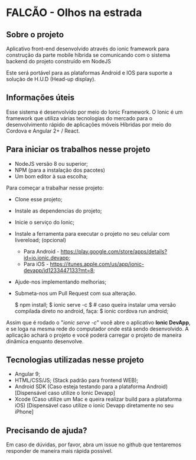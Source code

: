 # FALCÃO - Olhos na estrada

## Sobre o projeto

Aplicativo front-end desenvolvido através do ionic framework para construção da parte mobile híbrida se comunicando com o sistema backend do projeto construído em NodeJS

Este será portável para as plataformas Android e IOS para suporte a solução de H.U.D (Head-up display).

## Informações úteis

Esse sistema é desenvolvido por meio do Ionic Framework. O Ionic é um framework que utiliza várias tecnologias do mercado para o desenvolvimento rápido de aplicações móveis Híbridas por meio do Cordova e Angular 2+ / React.

## Para iniciar os trabalhos nesse projeto

* NodeJS versão 8 ou superior;
* NPM (para a instalação dos pacotes)
* Um bom editor à sua escolha;

Para começar a trabalhar nesse projeto:

* Clone esse projeto;
* Instale as dependencias do projeto;
* Inicie o serviço do Ionic;
* Instale a ferramenta para executar o projeto no seu celular com livereload; (opcional)
  * Para Android - https://play.google.com/store/apps/details?id=io.ionic.devapp;
  * Para iOS - https://itunes.apple.com/us/app/ionic-devapp/id1233447133?mt=8;
* Ajude-nos implementando melhorias;
* Submeta-nos um Pull Request com sua alteração.

    $ npm install;
    $ ionic serve -c
    $ # caso queira instalar uma versão compilada direto no android, faça:
    $ ionic cordova run android; 

Assim que é rodado o "*ionic serve -c*" você abre o aplicativo **Ionic DevApp**, e se loga na mesma rede do computador onde está sendo desenvolvido. A aplicação achará o projeto e você poderá carregar o projeto de maneira dinâmica enquanto desenvolve. 

## Tecnologias utilizadas nesse projeto

* Angular 9;
* HTML/CSS/JS; (Stack padrão para frontend WEB);
* Android SDK (Caso esteja testando para a plataforma Android) [Dispensável caso utilize o Ionic Devapp]
* Xcode (Caso utilize um Mac e queira realizar build para a plataforma iOS) [Dispensável caso utilize o ionic Devapp diretamente no seu iPhone]

## Precisando de ajuda?

Em caso de dúvidas, por favor, abra um issue no github que tentaremos responder de maneira mais rápida possível.